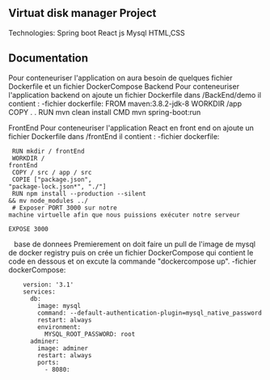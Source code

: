 ## Virtuat disk manager Project
Technologies:
    Spring boot
    React js
    Mysql
    HTML,CSS
## Documentation
Pour conteneuriser l'application on aura besoin de quelques fichier Dockerfile et un fichier DockerCompose
 Backend
Pour conteneuriser l'application backend on ajoute un fichier Dockerfile dans /BackEnd/demo il contient :
-fichier dockerfile:
        FROM maven:3.8.2-jdk-8
        WORKDIR /app
        COPY . .
        RUN mvn clean install
        CMD mvn spring-boot:run
        
 FrontEnd
Pour conteneuriser l'application React en front end on ajoute un fichier Dockerfile dans /frontEnd il contient :
-fichier dockerfile:
<code>
    <br/><br/>
        RUN mkdir / frontEnd <br/>
        WORKDIR / frontEnd <br/>
        COPY / src / app / src <br/>
        COPIE ["package.json", "package-lock.json*", "./"]<br/>
        RUN npm install --production --silent && mv node_modules ../ <br/>
        # Exposer PORT 3000 sur notre machine virtuelle afin que nous puissions exécuter notre serveur <br/>
        EXPOSE 3000 
    <br/><br/>
  </code>
 base de donnees
    Premierement on doit faire un pull de l'image de mysql de docker registry puis on crée un fichier DockerCompose qui contient le code en dessous et on excute la commande "dockercompose up".
-fichier dockerCompose:

        version: '3.1'
        services:
          db:
            image: mysql
            command: --default-authentication-plugin=mysql_native_password
            restart: always
            environment:
              MYSQL_ROOT_PASSWORD: root
          adminer:
            image: adminer
            restart: always
            ports:
              - 8080:
